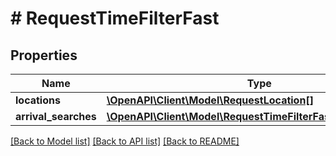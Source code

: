 # # RequestTimeFilterFast

## Properties

Name | Type | Description | Notes
------------ | ------------- | ------------- | -------------
**locations** | [**\OpenAPI\Client\Model\RequestLocation[]**](RequestLocation.md) |  |
**arrival_searches** | [**\OpenAPI\Client\Model\RequestTimeFilterFastArrivalSearches**](RequestTimeFilterFastArrivalSearches.md) |  |

[[Back to Model list]](../../README.md#models) [[Back to API list]](../../README.md#endpoints) [[Back to README]](../../README.md)
